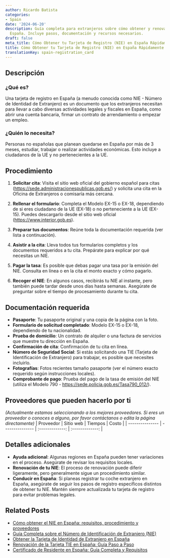 ```yaml
---
author: Ricardo Batista
categories:
- Spain
date: '2024-06-20'
description: Guía completa para extranjeros sobre cómo obtener y renovar el NIE en
  España. Incluye pasos, documentación y recursos necesarios.
draft: false
meta_title: Cómo Obtener tu Tarjeta de Registro (NIE) en España Rápidamente
title: Cómo Obtener tu Tarjeta de Registro (NIE) en España Rápidamente
translationKey: spain-registration_card
---
```



## Descripción
### ¿Qué es?
Una tarjeta de registro en España (a menudo conocida como NIE - Número de Identidad de Extranjero) es un documento que los extranjeros necesitan para llevar a cabo diversas actividades legales y fiscales en España, como abrir una cuenta bancaria, firmar un contrato de arrendamiento o empezar un empleo.

### ¿Quién lo necesita?
Personas no españolas que planean quedarse en España por más de 3 meses, estudiar, trabajar o realizar actividades económicas. Esto incluye a ciudadanos de la UE y no pertenecientes a la UE.

## Procedimiento
1. **Solicitar cita**: Visita el sitio web oficial del gobierno español para citas (https://sede.administracionespublicas.gob.es/) y solicita una cita en la Oficina de Extranjeros o comisaría más cercana.

2. **Rellenar el formulario**: Completa el Modelo EX-15 o EX-18, dependiendo de si eres ciudadano de la UE (EX-18) o no perteneciente a la UE (EX-15). Puedes descargarlo desde el sitio web oficial (https://www.interior.gob.es).

3. **Preparar tus documentos**: Reúne toda la documentación requerida (ver lista a continuación).

4. **Asistir a la cita**: Lleva todos tus formularios completos y los documentos requeridos a tu cita. Prepárate para explicar por qué necesitas un NIE.

5. **Pagar la tasa**: Es posible que debas pagar una tasa por la emisión del NIE. Consulta en línea o en la cita el monto exacto y cómo pagarlo.

6. **Recoger el NIE**: En algunos casos, recibirás tu NIE al instante, pero también puede tardar desde unos días hasta semanas. Asegúrate de preguntar sobre el tiempo de procesamiento durante tu cita.

## Documentación requerida
- **Pasaporte**: Tu pasaporte original y una copia de la página con la foto.
- **Formulario de solicitud completado**: Modelo EX-15 o EX-18, dependiendo de tu nacionalidad.
- **Prueba de domicilio**: Un contrato de alquiler o una factura de servicios que muestre tu dirección en España.
- **Confirmación de cita**: Confirmación de tu cita en línea.
- **Número de Seguridad Social**: Si estás solicitando una TIE (Tarjeta de Identificación de Extranjero) para trabajar, es posible que necesites incluirlo.
- **Fotografías**: Fotos recientes tamaño pasaporte (ver el número exacto requerido según instrucciones locales).
- **Comprobante de pago**: Prueba del pago de la tasa de emisión del NIE (utiliza el Modelo 790 - https://sede.policia.gob.es/Tasa790_012/).

## Proveedores que pueden hacerlo por ti
_(Actualmente estamos seleccionando a los mejores proveedores. Si eres un proveedor o conoces a alguno, por favor contáctanos o edita la página directamente)_
| Proveedor       |     Sitio web     |      Tiempos     |       Costo      |
| --------------- | --------------- |  :-------------: | :-------------: |

## Detalles adicionales
- **Ayuda adicional**: Algunas regiones en España pueden tener variaciones en el proceso. Asegúrate de revisar los requisitos locales.
- **Renovación de tu NIE**: El proceso de renovación puede diferir ligeramente, pero generalmente sigue un procedimiento similar.
- **Conducir en España**: Si planeas registrar tu coche extranjero en España, asegúrate de seguir los pasos de registro específicos distintos de obtener tu NIE. Mantén siempre actualizada tu tarjeta de registro para evitar problemas legales.


## Related Posts

- [Cómo obtener el NIE en España: requisitos, procedimiento y proveedores](https://tramitit.com/es/guides/spain/solicitud_de_nie/)
- [Guía Completa sobre el Número de Identificación de Extranjero (NIE)](https://tramitit.com/es/guides/spain/asignación_de_nie_a_instancia_de_interesado/)
- [Obtener la Tarjeta de Identidad de Extranjero en España](https://tramitit.com/es/guides/spain/solicitud_de_la_tarjeta_de_estudiante/)
- [Renovación de la Tarjeta TIE en España: Guía Paso a Paso](https://tramitit.com/es/guides/spain/renovacion_de_la_tarjeta_de_residente_comunitario/)
- [Certificado de Residente en España: Guía Completa y Requisitos](https://tramitit.com/es/guides/spain/certificado_de_residente/)